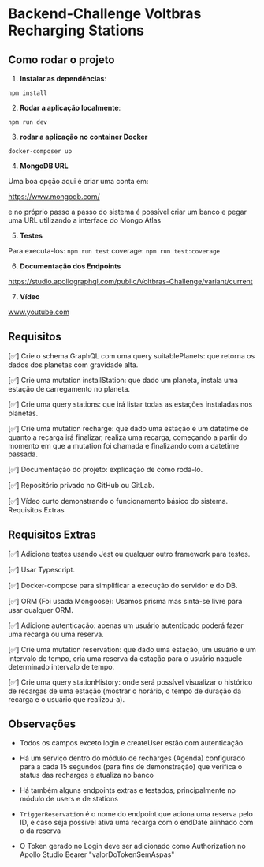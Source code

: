 # Backend-Challenge Voltbras Recharging Stations

## Como rodar o projeto

1. **Instalar as dependências**:

`npm install`

2. **Rodar a aplicação localmente**:

`npm run dev`

3. **rodar a aplicação no container Docker**

`docker-composer up`

4. **MongoDB URL**

Uma boa opção aqui é criar uma conta em:

https://www.mongodb.com/

e no próprio passo a passo do sistema é possível criar um banco e pegar uma URL
utilizando a interface do Mongo Atlas

5. **Testes**

Para executa-los: `npm run test`
coverage: `npm run test:coverage`

6. **Documentação dos Endpoints**

https://studio.apollographql.com/public/Voltbras-Challenge/variant/current

7. **Vídeo**

www.youtube.com

## Requisitos

[✅] Crie o schema GraphQL com uma query suitablePlanets: que retorna os dados dos planetas com gravidade alta.

[✅] Crie uma mutation installStation: que dado um planeta, instala uma estação de carregamento no planeta.

[✅] Crie uma query stations: que irá listar todas as estações instaladas nos planetas.

[✅] Crie uma mutation recharge: que dado uma estação e um datetime de quanto a recarga irá finalizar, realiza uma recarga, começando a partir do momento em que a mutation foi chamada e finalizando com a datetime passada.

[✅] Documentação do projeto: explicação de como rodá-lo.

[✅] Repositório privado no GitHub ou GitLab.

[✅] Vídeo curto demonstrando o funcionamento básico do sistema.
Requisitos Extras

## Requisitos Extras

[✅] Adicione testes usando Jest ou qualquer outro framework para testes.

[✅] Usar Typescript.

[✅] Docker-compose para simplificar a execução do servidor e do DB.

[✅] ORM (Foi usada Mongoose): Usamos prisma mas sinta-se livre para usar qualquer ORM.

[✅] Adicione autenticação: apenas um usuário autenticado poderá fazer uma recarga ou uma reserva.

[✅] Crie uma mutation reservation: que dado uma estação, um usuário e um intervalo de tempo, cria uma reserva da estação para o usuário naquele determinado intervalo de tempo.

[✅] Crie uma query stationHistory: onde será possível visualizar o histórico de recargas de uma estação (mostrar o horário, o tempo de duração da recarga e o usuário que realizou-a).

## Observações

- Todos os campos exceto login e createUser estão com autenticação

- Há um serviço dentro do módulo de recharges (Agenda) configurado
  para a cada 15 segundos (para fins de demonstração) que verifica o
  status das recharges e atualiza no banco

- Há também alguns endpoints extras e testados, principalmente no módulo
  de users e de stations

- `TriggerReservation` é o nome do endpoint que aciona uma reserva pelo ID,
  e caso seja possível ativa uma recarga com o endDate alinhado com o da reserva

- O Token gerado no Login deve ser adicionado como Authorization no Apollo Studio
  Bearer "valorDoTokenSemAspas"
